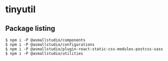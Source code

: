 # tinyutil

## Package listing

```shell
$ npm i -P @asmallstudio/components
$ npm i -P @asmallstudio/configurations
$ npm i -P @asmallstudio/plugin-react-static-css-modules-postcss-sass
$ npm i -P @asmallstudio/utilities
```

